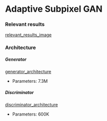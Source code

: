 # Adaptive Subpixel GAN

### Relevant results
[relevant_results_image](aspgan_base_predictions.png)

### Architecture
##### Generator
[generator_architecture](generator_v2.png)
- Parameters: 7.3M

##### Discriminator
[discriminator_architecture](discriminator_v2.png)
- Parameters: 600K
